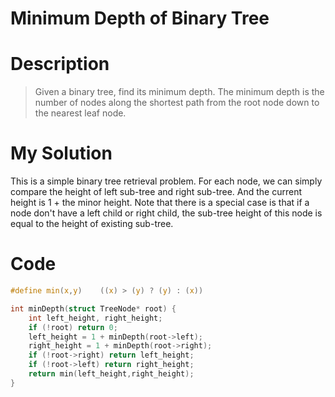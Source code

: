 # Minimum Depth of Binary Tree #
# Description #
> Given a binary tree, find its minimum depth.
> The minimum depth is the number of nodes along the shortest path from the root node down to the nearest leaf node.

# My Solution #
This is a simple binary tree retrieval problem. For each node, we can simply compare the height of left sub-tree and right sub-tree. And the current height is 1 + the minor height. Note that there is a special case is that if a node don't have a left child or right child, the sub-tree height of this node is equal to the height of existing sub-tree.

# Code #
```c
#define min(x,y)    ((x) > (y) ? (y) : (x))

int minDepth(struct TreeNode* root) {
    int left_height, right_height;
    if (!root) return 0;
    left_height = 1 + minDepth(root->left);
    right_height = 1 + minDepth(root->right);
    if (!root->right) return left_height;
    if (!root->left) return right_height;
    return min(left_height,right_height);
}
```
